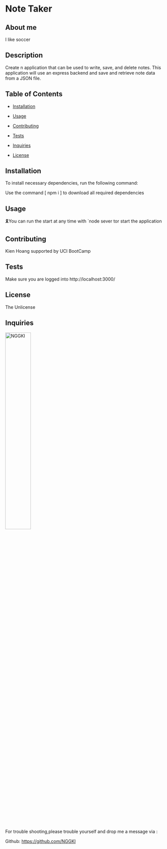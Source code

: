 # Note Taker

  ## About me

  I like soccer

  ## Description

Create n application that can be used to write, save, and delete notes. This application will use an express backend and save and retrieve note data from a JSON file.

  ## Table of Contents

* [Installation](#installation)

* [Usage](#usage)

* [Contributing](#contributing)

* [Tests](#tests)

* [Inquiries](#Inquiries)

* [License](#License)

## Installation

To install necessary dependencies, run the following command:

Use the command [ npm i ] to download all required dependencies

## Usage

🎗You can run the start at any time with `node sever  tor start  the application


## Contributing

Kien Hoang supported by UCI BootCamp

## Tests

Make sure you are logged into http://localhost:3000/

## License

The Unlicense

## Inquiries


<img src="https://avatars.githubusercontent.com/u/99234927?v=4" alt="NGGKI" width="40%" />

For trouble shooting,please trouble yourself and drop me a message via :

Github: https://github.com/NGGKI

